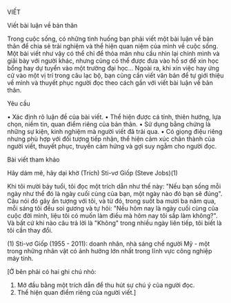 VIẾT

Viết bài luận về bản thân

Trong cuộc sống, có những tình huống bạn phải viết một bài luận về bản thân để chia sẻ trải nghiệm và thể hiện quan niệm của mình về cuộc sống. Một bài viết như vậy có thể chỉ để thỏa mãn nhu cầu nhìn lại chính mình và giãi bày với người khác, nhưng cũng có thể được đưa vào hồ sơ để xin học bổng hay dự tuyển vào một trường đại học... Ngoài ra, khi xin việc hay ứng cử vào một vị trí trong câu lạc bộ, bạn cũng cần viết văn bản để tự giới thiệu về mình và thuyết phục người đọc theo cách gần với viết bài luận về bản thân.

Yêu cầu

• Xác định rõ luận đề của bài viết.
• Thể hiện được cá tính, thiên hướng, lựa chọn, niềm tin, quan điểm riêng của bản thân.
• Sử dụng bằng chứng là những sự kiện, kinh nghiệm mà người viết đã trải qua.
• Có giọng điệu riêng nhưng phù hợp với đối tượng tiếp nhận, thể hiện cảm xúc chân thành của người viết, thuyết phục, truyền cảm hứng và gợi suy ngẫm cho người đọc.

Bài viết tham khảo

Hãy dám mê, hãy dại khờ
(Trích)
Sti-vơ Giốp (Steve Jobs)(1)

Khi tôi mười bảy tuổi, tôi đọc một trích dẫn như thế này: "Nếu bạn sống mỗi ngày như thể đó là ngày cuối cùng của bạn, một ngày nào đó bạn sẽ đúng". Câu nói đó gây ấn tượng với tôi, và từ đó, trong suốt ba mươi ba năm qua, mỗi sáng tôi đều soi gương và tự hỏi: "Nếu hôm nay là ngày cuối cùng của cuộc đời mình, liệu tôi có muốn làm điều mà hôm nay tôi sắp làm không?". Và bất cứ khi nào câu trả lời là "Không" trong nhiều ngày liên tiếp, tôi biết là tôi cần thay đổi.

(1) Sti-vơ Giốp (1955 - 2011): doanh nhân, nhà sáng chế người Mỹ - một trong những nhân vật có ảnh hưởng lớn nhất trong lĩnh vực công nghiệp máy tính.

[Ở bên phải có hai ghi chú nhỏ:
1. Mở đầu bằng một trích dẫn để thu hút sự chú ý của người đọc.
2. Thể hiện quan điểm riêng của người viết.]